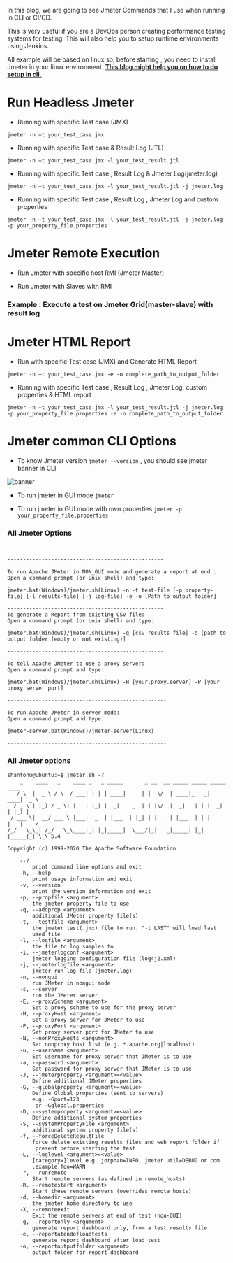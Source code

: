 In this blog, we are going to see Jmeter Commands that I use when running in CLI or CI/CD. 

This is very useful if you are a DevOps person creating performance testing systems for testing. This will also help you to setup runtime environments using Jenkins. 

All example will be based on linux so, before starting , you need to install Jmeter in your linux environment. [**This blog might help you on how to do setup in cli.**](https://sarkershantonu.github.io/2021/01/06/install-jmeter-plugins-cli/)

# Run Headless Jmeter 

- Running with specific Test case (JMX)

```jmeter -n –t your_test_case.jmx```

- Running with specific Test case & Result Log (JTL)

```jmeter -n –t your_test_case.jmx -l your_test_result.jtl```
  
- Running with specific Test case , Result Log & Jmeter Log(jmeter.log)

```jmeter -n –t your_test_case.jmx -l your_test_result.jtl -j jmeter.log```

- Running with specific Test case , Result Log , Jmeter Log and custom properties

```jmeter -n –t your_test_case.jmx -l your_test_result.jtl -j jmeter.log -p your_property_file.properties```

# Jmeter Remote Execution
- Run Jmeter with specific host RMI (Jmeter Master)
  
- Run Jmeter with Slaves with RMI

### Example : Execute a test on Jmeter Grid(master-slave) with result log

# Jmeter HTML Report

- Run with specific Test case (JMX) and Generate HTML Report 

```jmeter -n –t your_test_case.jmx -e -o complete_path_to_output_folder ```

- Running with specific Test case , Result Log , Jmeter Log,  custom properties & HTML report

```jmeter -n –t your_test_case.jmx -l your_test_result.jtl -j jmeter.log -p your_property_file.properties -e -o complete_path_to_output_folder ```


# Jmeter common CLI Options 
- To know Jmeter version ```jmeter --version``` , you should see jmeter banner in CLI 

![banner](/images/jmeter/install-cli/env-jmeter-version.JPG)

- To run jmeter in GUI mode ```jmeter```

- To run jmeter in GUI mode with own properties ```jmeter -p your_property_file.properties```

### All Jmeter Options 

``` 


--------------------------------------------------

To run Apache JMeter in NON_GUI mode and generate a report at end :
Open a command prompt (or Unix shell) and type:

jmeter.bat(Windows)/jmeter.sh(Linux) -n -t test-file [-p property-file] [-l results-file] [-j log-file] -e -o [Path to output folder]

--------------------------------------------------
To generate a Report from existing CSV file:
Open a command prompt (or Unix shell) and type:

jmeter.bat(Windows)/jmeter.sh(Linux) -g [csv results file] -o [path to output folder (empty or not existing)]

--------------------------------------------------

To tell Apache JMeter to use a proxy server:
Open a command prompt and type:

jmeter.bat(Windows)/jmeter.sh(Linux) -H [your.proxy.server] -P [your proxy server port]

---------------------------------------------------

To run Apache JMeter in server mode:
Open a command prompt and type:

jmeter-server.bat(Windows)/jmeter-server(Linux)

---------------------------------------------------

```

### All Jmeter options 

``` 
shantonu@ubuntu:~$ jmeter.sh -?
    _    ____   _    ____ _   _ _____       _ __  __ _____ _____ _____ ____
   / \  |  _ \ / \  / ___| | | | ____|     | |  \/  | ____|_   _| ____|  _ \
  / _ \ | |_) / _ \| |   | |_| |  _|    _  | | |\/| |  _|   | | |  _| | |_) |
 / ___ \|  __/ ___ \ |___|  _  | |___  | |_| | |  | | |___  | | | |___|  _ <
/_/   \_\_| /_/   \_\____|_| |_|_____|  \___/|_|  |_|_____| |_| |_____|_| \_\ 5.4

Copyright (c) 1999-2020 The Apache Software Foundation

	--?
		print command line options and exit
	-h, --help
		print usage information and exit
	-v, --version
		print the version information and exit
	-p, --propfile <argument>
		the jmeter property file to use
	-q, --addprop <argument>
		additional JMeter property file(s)
	-t, --testfile <argument>
		the jmeter test(.jmx) file to run. "-t LAST" will load last 
		used file
	-l, --logfile <argument>
		the file to log samples to
	-i, --jmeterlogconf <argument>
		jmeter logging configuration file (log4j2.xml)
	-j, --jmeterlogfile <argument>
		jmeter run log file (jmeter.log)
	-n, --nongui
		run JMeter in nongui mode
	-s, --server
		run the JMeter server
	-E, --proxyScheme <argument>
		Set a proxy scheme to use for the proxy server
	-H, --proxyHost <argument>
		Set a proxy server for JMeter to use
	-P, --proxyPort <argument>
		Set proxy server port for JMeter to use
	-N, --nonProxyHosts <argument>
		Set nonproxy host list (e.g. *.apache.org|localhost)
	-u, --username <argument>
		Set username for proxy server that JMeter is to use
	-a, --password <argument>
		Set password for proxy server that JMeter is to use
	-J, --jmeterproperty <argument>=<value>
		Define additional JMeter properties
	-G, --globalproperty <argument>=<value>
		Define Global properties (sent to servers)
		e.g. -Gport=123
		 or -Gglobal.properties
	-D, --systemproperty <argument>=<value>
		Define additional system properties
	-S, --systemPropertyFile <argument>
		additional system property file(s)
	-f, --forceDeleteResultFile
		force delete existing results files and web report folder if
		 present before starting the test
	-L, --loglevel <argument>=<value>
		[category=]level e.g. jorphan=INFO, jmeter.util=DEBUG or com
		.example.foo=WARN
	-r, --runremote
		Start remote servers (as defined in remote_hosts)
	-R, --remotestart <argument>
		Start these remote servers (overrides remote_hosts)
	-d, --homedir <argument>
		the jmeter home directory to use
	-X, --remoteexit
		Exit the remote servers at end of test (non-GUI)
	-g, --reportonly <argument>
		generate report dashboard only, from a test results file
	-e, --reportatendofloadtests
		generate report dashboard after load test
	-o, --reportoutputfolder <argument>
		output folder for report dashboard

```